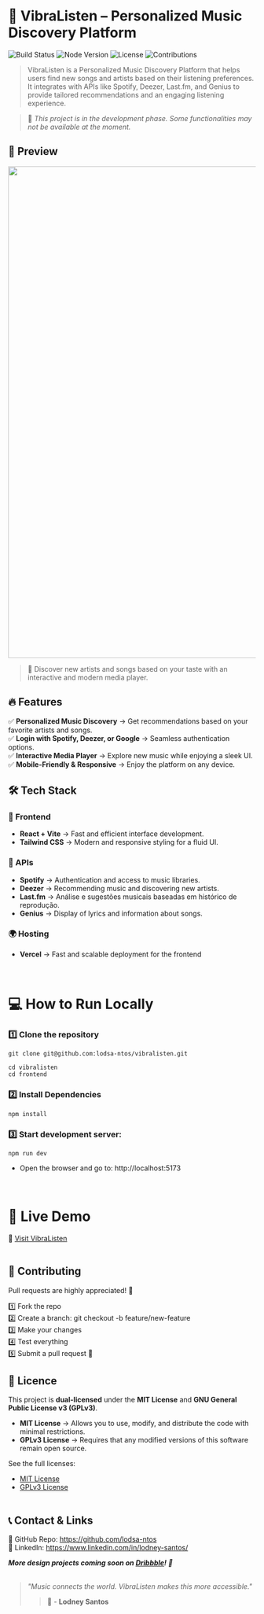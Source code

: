 # 🎵 VibraListen – Personalized Music Discovery Platform
![Build Status](https://img.shields.io/badge/build-passing-brightgreen)
![Node Version](https://img.shields.io/badge/node-%3E%3D%2022.13.1-blue)
![License](https://img.shields.io/badge/license-MIT%20%7C%20GPL%20v3-blue)
![Contributions](https://img.shields.io/badge/contributions-welcome-brightgreen)

> VibraListen is a Personalized Music Discovery Platform that helps users find new songs and artists based on their listening preferences. It integrates with APIs like Spotify, Deezer, Last.fm, and Genius to provide tailored recommendations and an engaging listening experience.

>📌 *This project is in the development phase. Some functionalities may not be available at the moment.*

## 📌 Preview
<p align="center">
<img src="https://github.com/lodsa-ntos/youtube-to-mp3-converter/blob/main/frontend/public/images/vibralisten_website.svg" width="1000px">
</p>

> 🚀 Discover new artists and songs based on your taste with an interactive and modern media player.



## 🔥 Features
✅ **Personalized Music Discovery** → Get recommendations based on your favorite artists and songs.<br>
✅ **Login with Spotify, Deezer, or Google** → Seamless authentication options.<br>
✅ **Interactive Media Player** → Explore new music while enjoying a sleek UI.<br>
✅‍ **Mobile-Friendly & Responsive** → Enjoy the platform on any device.<br>

## 🛠️ Tech Stack
### 🎨 Frontend

* **React + Vite** → Fast and efficient interface development.
* **Tailwind CSS** → Modern and responsive styling for a fluid UI.

### 🎵 APIs

* **Spotify** → Authentication and access to music libraries.
* **Deezer** → Recommending music and discovering new artists.
* **Last.fm** → Análise e sugestões musicais baseadas em histórico de reprodução.
* **Genius** → Display of lyrics and information about songs.

### 🌍 Hosting

* **Vercel** → Fast and scalable deployment for the frontend
<br><br><br>

# 💻 How to Run Locally

### 1️⃣ Clone the repository
````
git clone git@github.com:lodsa-ntos/vibralisten.git

cd vibralisten
cd frontend
`````

### 2️⃣ Install Dependencies
````
npm install
`````

### 3️⃣ Start development server:

````
npm run dev
`````
* Open the browser and go to: http://localhost:5173
<br><br><br>

# 🚀 Live Demo


🔗 [Visit VibraListen](https://www.vibralisten.com)
<br><br>

## 📩 Contributing

Pull requests are highly appreciated! 🚀

1️⃣ Fork the repo<br>
2️⃣ Create a branch: git checkout -b feature/new-feature<br>
3️⃣ Make your changes<br>
4️⃣ Test everything<br>
5️⃣ Submit a pull request 🎉<br>

## 📜 Licence

This project is **dual-licensed** under the **MIT License** and **GNU General Public License v3 (GPLv3)**.

- **MIT License** → Allows you to use, modify, and distribute the code with minimal restrictions.
- **GPLv3 License** → Requires that any modified versions of this software remain open source.

See the full licenses:  
- [MIT License](LICENSE)  
- [GPLv3 License](LICENSE-GPL)
<br><br>
## 📞 Contact & Links

📌 GitHub Repo: https://github.com/lodsa-ntos <br>
📌 LinkedIn: https://www.linkedin.com/in/lodney-santos/

*__More design projects coming soon on [Dribbble](https://dribbble.com/LodneySantos)! 🚀__*
<br><br>
> *"Music connects the world. VibraListen makes this more accessible."*
> > 🚀 - **Lodney Santos**